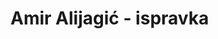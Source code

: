 <!DOCTYPE html>
<html lang="en">
<head>
    <meta charset="UTF-8">
    <meta http-equiv="X-UA-Compatible" content="IE=edge">
    <meta name="viewport" content="width=device-width, initial-scale=1.0">
    <title>Amir Alijagić</title>
</head>
<body>
    <h1>Amir Alijagić - ispravka</h1>
</body>
</html>
